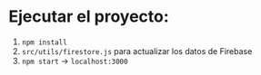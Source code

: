 # Ejecutar el proyecto:

1. `npm install`
2. `src/utils/firestore.js` para actualizar los datos de Firebase
3. `npm start` -> `localhost:3000`
